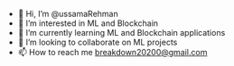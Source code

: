 - 👋 Hi, I’m @ussamaRehman
- 👀 I’m interested in ML and Blockchain
- 🌱 I’m currently learning ML and Blockchain applications
- 💞️ I’m looking to collaborate on ML projects
- 📫 How to reach me breakdown20200@gmail.com

<!---
ussamaRehman/ussamaRehman is a ✨ special ✨ repository because its `README.md` (this file) appears on your GitHub profile.
You can click the Preview link to take a look at your changes.
--->
